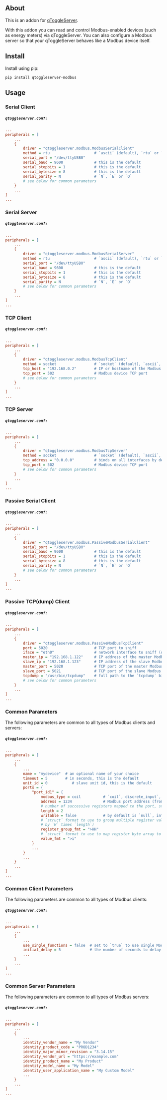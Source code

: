 ## About

This is an addon for [qToggleServer](https://github.com/qtoggle/qtoggleserver).

With this addon you can read and control Modbus-enabled devices (such as energy meters) via qToggleServer. You can also
configure a Modbus server so that your qToggleServer behaves like a Modbus device itself.


## Install

Install using pip:

    pip install qtoggleserver-modbus


## Usage

### Serial Client

##### `qtoggleserver.conf:`
``` ini
...
peripherals = [
    ...
    {
        driver = "qtoggleserver.modbus.ModbusSerialClient"
        method = rtu                    # `ascii` (default), `rtu` or `binary`
        serial_port = "/dev/ttyUSB0"
        serial_baud = 9600              # this is the default
        serial_stopbits = 1             # this is the default
        serial_bytesize = 8             # this is the default
        serial_parity = N               # `N`, `E` or `O`
        # see below for common parameters
    }
    ...
]
...
```

### Serial Server

##### `qtoggleserver.conf:`
``` ini
...
peripherals = [
    ...
    {
        driver = "qtoggleserver.modbus.ModbusSerialServer"
        method = rtu                    # `ascii` (default), `rtu` or `binary`
        serial_port = "/dev/ttyUSB0"
        serial_baud = 9600              # this is the default
        serial_stopbits = 1             # this is the default
        serial_bytesize = 8             # this is the default
        serial_parity = N               # `N`, `E` or `O`
        # see below for common parameters
    }
    ...
]
...
```

### TCP Client

##### `qtoggleserver.conf:`
``` ini
...
peripherals = [
    ...
    {
        driver = "qtoggleserver.modbus.ModbusTcpClient"
        method = socket                 # `socket` (default), `ascii`, `rtu` or `binary`
        tcp_host = "192.168.0.2"        # IP or hostname of the Modbus device
        tcp_port = 502                  # Modbus device TCP port
        # see below for common parameters
    }
    ...
]
...
```

### TCP Server

##### `qtoggleserver.conf:`
``` ini
...
peripherals = [
    ...
    {
        driver = "qtoggleserver.modbus.ModbusTcpServer"
        method = socket                 # `socket` (default), `ascii`, `rtu` or `binary`
        tcp_address = "0.0.0.0"         # binds on all interfaces by default
        tcp_port = 502                  # Modbus device TCP port
        # see below for common parameters
    }
    ...
]
...
```

### Passive Serial Client

##### `qtoggleserver.conf:`
``` ini
...
peripherals = [
    ...
    {
        driver = "qtoggleserver.modbus.PassiveModbusSerialClient"
        serial_port = "/dev/ttyUSB0"
        serial_baud = 9600              # this is the default
        serial_stopbits = 1             # this is the default
        serial_bytesize = 8             # this is the default
        serial_parity = N               # `N`, `E` or `O`
        # see below for common parameters
    }
    ...
]
...
```

### Passive TCP(dump) Client

##### `qtoggleserver.conf:`
``` ini
...
peripherals = [
    ...
    {
        driver = "qtoggleserver.modbus.PassiveModbusTcpClient"
        port = 5020                     # TCP port to sniff
        iface = "eth0"                  # network interface to sniff (defaults to `any`)
        master_ip = "192.168.1.122"     # IP address of the master Modbus machine (optional) 
        slave_ip = "192.168.1.123"      # IP address of the slave Modbus machine (optional)
        master_port = 5020              # TCP port of the master Modbus machine (optional) 
        slave_port = 5021               # TCP port of the slave Modbus machine (optional)
        tcpdump = "/usr/bin/tcpdump"    # full path to the `tcpdump` binary (optional) 
        # see below for common parameters
    }
    ...
]
...
```

### Common Parameters

The following parameters are common to all types of Modbus clients and servers:

##### `qtoggleserver.conf:`
``` ini
...
peripherals = [
    ...
    {
        ...
        name = "mydevice"  # an optional name of your choice
        timeout = 5        # in seconds, this is the default
        unit_id = 0           # slave unit id, this is the default
        ports = {
            "port_id1" = {
                modbus_type = coil          # `coil`, discrete_input`, `input_register` or `holding_register`
                address = 1234              # Modbus port address (from `0000` to `9999`)
                # number of successive registers mapped to the port, starting at `address` (defaults to `1`)
                length = 2
                writable = false            # by default is `null`, inferred from `modbus_type`
                # `struct` format to use to group multiple register values into a byte array (defaults to `>` followed
                # by `H` times `length`)
                register_group_fmt = ">HH"
                # `struct` format to use to map register byte array to port value (defaults to `>h`)
                value_fmt = ">i"
            }
            ...
        }
        ...
    }
    ...
]
...
```

### Common Client Parameters

The following parameters are common to all types of Modbus clients:

##### `qtoggleserver.conf:`
``` ini
...
peripherals = [
    ...
    {
        ...
        use_single_functions = false  # set to `true` to use single Modbus access functions instead of multi ones
        initial_delay = 5             # the number of seconds to delay polling after connection (defaults to `0`)
        ...
    }
    ...
]
...
```

### Common Server Parameters

The following parameters are common to all types of Modbus servers:

##### `qtoggleserver.conf:`
``` ini
...
peripherals = [
    ...
    {
        ...
        identity_vendor_name = "My Vendor"
        identity_product_code = "PROD1234"
        identity_major_minor_revision = "3.14.15"
        identity_vendor_url = "https://example.com"
        identity_product_name = "My Product"
        identity_model_name = "My Model"
        identity_user_application_name = "My Custom Model"
        ...
    }
    ...
]
...
```
